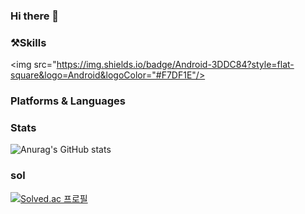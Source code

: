 ### Hi there 👋

### ⚒️Skills
<img src="https://img.shields.io/badge/Android-3DDC84?style=flat-square&logo=Android&logoColor="#F7DF1E"/>
### Platforms & Languages

### Stats
![Anurag's GitHub stats](https://github-readme-stats.vercel.app/api?username=dlsrks0631&show_icons=true&theme=radical)

### sol
[![Solved.ac
프로필](http://mazassumnida.wtf/api/v2/generate_badge?boj=dlsrks0631)](https://solved.ac/dlsrks0631)
